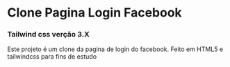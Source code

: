 # Clone Pagina Login Facebook
### Tailwind css verção 3.X

<p>Este projeto é um clone da pagina de login do facebook. Feito em HTML5 e tailwindcss para fins de estudo</p>